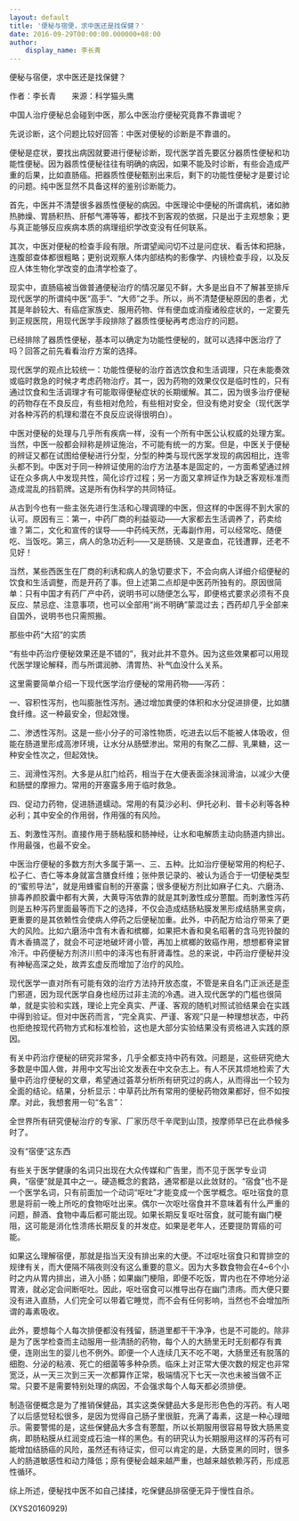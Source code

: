 ```yaml
---
layout: default
title: '便秘与宿便，求中医还是找保健？'
date: 2016-09-29T00:00:00.000000+08:00
author:
    display_name: 李长青
---
```


便秘与宿便，求中医还是找保健？

作者：李长青　　来源：科学猫头鹰

中国人治疗便秘总会碰到中医，那么中医治疗便秘究竟靠不靠谱呢？

先说诊断，这个问题比较好回答：中医对便秘的诊断是不靠谱的。

便秘是症状，要找出病因就要进行便秘诊断，现代医学首先要区分器质性便秘和功能性便秘。因为器质性便秘往往有明确的病因，如果不能及时诊断，有些会造成严重的后果，比如直肠癌。把器质性便秘甄别出来后，剩下的功能性便秘才是要讨论的问题。纯中医显然不具备这样的鉴别诊断能力。

首先，中医并不清楚很多器质性便秘的病因。中医理论中便秘的所谓病机，诸如肺热肺燥、胃肠积热、肝郁气滞等等，都找不到客观的依据，只是出于主观想象；更与真正能够反应疾病本质的病理组织学改变没有任何联系。

其次，中医对便秘的检查手段有限。所谓望闻问切不过是问症状、看舌体和把脉，连腹部查体都很粗略；更别说观察人体内部结构的影像学、内镜检查手段，以及反应人体生物化学改变的血清学检查了。

现实中，直肠癌被当做普通便秘治疗的情况屡见不鲜，大多是出自不了解甚至排斥现代医学的所谓纯中医“高手”、“大师”之手。所以，尚不清楚便秘原因的患者，尤其是年龄较大、有癌症家族史、服用药物、伴有便血或消瘦诸般症状的，一定要先到正规医院，用现代医学手段排除了器质性便秘再考虑治疗的问题。

已经排除了器质性便秘，基本可以确定为功能性便秘的，就可以选择中医治疗了吗？回答之前先看看治疗方案的选择。

现代医学的观点比较统一：功能性便秘的治疗首选饮食和生活调理，只在未能奏效或临时救急的时候才考虑药物治疗。其一，因为药物的效果仅仅是临时性的，只有通过饮食和生活调理才有可能取得便秘症状的长期缓解。其二，因为很多治疗便秘的药物存在不良反应，有些相对危险，有些相对安全，但没有绝对安全（现代医学对各种泻药的机理和潜在不良反应说得很明白）。

中医对便秘的处理与几乎所有疾病一样，没有一个所有中医公认权威的处理方案。当然，中医一般都会辩称是辨证施治，不可能有统一的方案。但是，中医关于便秘的辨证又都在试图给便秘进行分型，分型的种类与现代医学发现的病因相比，连零头都不到。中医对于同一种辨证使用的治疗方法基本是固定的，一方面希望通过辨证在众多病人中发现共性，简化诊疗过程；另一方面又拿辨证作为缺乏客观标准而造成混乱的挡箭牌。这是所有伪科学的共同特征。

从古到今也有一些主张先进行生活和心理调理的中医，但这样的中医得不到大家的认可。原因有三：第一，中药厂商的利益驱动——大家都去生活调养了，药卖给谁？第二，文化和宣传的误导——中药纯天然，无毒副作用，可以经常吃、随便吃、当饭吃。第三，病人的急功近利——又是肠镜、又是查血，花钱遭罪，还老不见好！

当然，某些西医生在厂商的利诱和病人的急切要求下，不会向病人详细介绍便秘的饮食和生活调整，而是开药了事。但上述第二点却是中医药所独有的。原因很简单：只有中国才有药厂产中药，说明书可以随便怎么写，即便格式要求必须有不良反应、禁忌症、注意事项，也可以全部用“尚不明确”蒙混过去；西药却几乎全部来自国外，说明书也只需照搬。

那些中药“大招”的实质

“有些中药治疗便秘效果还是不错的”，我对此并不意外。因为这些效果都可以用现代医学理论解释，而与所谓润肺、清胃热、补气血没什么关系。

这里需要简单介绍一下现代医学治疗便秘的常用药物——泻药：

一、容积性泻剂，也叫膨胀性泻剂。通过增加粪便的体积和水分促进排便，比如膳食纤维。这一种最安全，但起效慢。

二、渗透性泻剂。这是一些小分子的可溶性物质，吃进去以后不能被人体吸收，但能在肠道里形成高渗环境，让水分从肠壁渗出。常用的有聚乙二醇、乳果糖，这一种安全性次之，但起效快。

三、润滑性泻剂。大多是从肛门给药，相当于在大便表面涂抹润滑油，以减少大便和肠壁的摩擦力。常用的开塞露多用于临时救急。

四、促动力药物，促进肠道蠕动。常用的有莫沙必利、伊托必利、普卡必利等各种必利；其中安全的作用弱，作用强的有风险。

五、刺激性泻剂。直接作用于肠粘膜和肠神经，让水和电解质主动向肠道内排出。作用最强，也最不安全。

中医治疗便秘的多数方剂大多属于第一、三、五种。比如治疗便秘常用的枸杞子、松子仁、杏仁等本身就富含膳食纤维；张仲景记录的、被认为适合于一切便秘类型的“蜜煎导法”，就是用蜂蜜自制的开塞露；很多便秘方剂比如麻子仁丸、六磨汤、排毒养颜胶囊中都有大黄，大黄导泻依靠的就是其刺激性成分蒽醌。而刺激性泻药则是五种泻药里面最等而下之的选择，不仅会造成结肠粘膜发黑形成结肠黑变病，更重要的是其依赖性会使病人停药之后便秘加重。此外，中药配方给治疗带来了更大的风险。比如六磨汤中含有木香和槟榔，如果把木香和臭名昭著的含马兜铃酸的青木香搞混了，就会不可逆地破坏肾小管，再加上槟榔的致癌作用，想想都脊梁冒冷汗。中药便秘方剂济川煎中的泽泻也有肝肾毒性。总的来说，中药治疗便秘并没有神秘高深之处，故弄玄虚反而增加了治疗的风险。

现代医学一直对所有可能有效的治疗方法持开放态度，不管是来自名门正派还是歪门邪道，因为现代医学自身也经历过非主流的冷遇。进入现代医学的门槛也很简单，就是实验和实践，理论上完全真实、严谨、客观的随机对照试验结果会在实践中得到验证。但对中医药而言，“完全真实、严谨、客观”只是一种理想状态，中药也拒绝按现代药物方式和标准检验，这也是大部分实验结果没有资格进入实践的原因。

有关中药治疗便秘的研究非常多，几乎全都支持中药有效。问题是，这些研究绝大多数是中国人做，并用中文写出论文发表在中文杂志上。有人不厌其烦地检索了大量中药治疗便秘的文章，希望通过荟萃分析所有研究过的病人，从而得出一个较为全面的结论。结果，分析显示：中草药比所有常用的便秘药物效果都好，但不如按摩。对此，我想套用一句“名言”：

全世界所有研究便秘治疗的专家、厂家历尽千辛爬到山顶，按摩师早已在此恭候多时了。

没有“宿便”这东西

有些关于医学健康的名词只出现在大众传媒和广告里，而不见于医学专业词典，“宿便”就是其中之一。硬造概念的套路，通常都是以此敛财的。“宿食”也不是一个医学名词，只有前面加一个动词“呕吐”才能变成一个医学概念。呕吐宿食的意思是将前一晚上所吃的食物呕吐出来。偶尔一次呕吐宿食并不意味着有什么严重的问题，醉酒、食物中毒后都可能出现。如果长期反复呕吐宿食，就可能有幽门梗阻，这可能是消化性溃疡长期反复的并发症。如果是老年人，还要提防胃癌的可能。

如果这么理解宿便，那就是指当天没有排出来的大便。不过呕吐宿食只和胃排空的规律有关，而大便隔不隔夜则没有这么重要的意义。因为大多数食物会在4~6个小时之内从胃内排出，进入小肠；如果幽门梗阻，即便不吃饭，胃内也在不停地分泌胃液，就必定会间断呕吐。因此，呕吐宿食可以推导出存在幽门溃疡。而大便只要没有进入直肠，人们完全可以带着它睡觉，而不会有任何影响，当然也不会增加所谓的毒素吸收。

此外，要想每个人每次排便都没有残留，肠道里都干干净净，也是不可能的。除非是为了医学检查而主动服用一些清肠的药物，每个人的大肠里无时无刻都存有粪便，连刚出生的婴儿也不例外。即便一个人连续几天不吃不喝，大肠里还有脱落的细胞、分泌的粘液、死亡的细菌等多种杂质。临床上对正常大便次数的规定也非常宽泛，从一天三次到三天一次都算作正常，极端情况下七天一次也未被当做不正常。只要不是需要特别处理的病因，不会强求每个人每天都必须排便。

制造宿便概念是为了推销保健品，其实这类保健品大多是形形色色的泻药。有人喝了以后感觉轻松很多，是因为觉得自己肠子里很脏，充满了毒素，这是一种心理暗示。需要警惕的是，这些保健品大多含有蒽醌，所以长期服用很容易导致大肠黑变病，即肠粘膜从红润变成石油一样的黑色。有的研究认为长期服用这样的泻药有可能增加结肠癌的风险，虽然还有待证实，但可以肯定的是，大肠变黑的同时，很多人的肠道敏感性和动力降低；原有便秘会越来越严重，也越来越依赖泻药，形成恶性循环。

综上所述，便秘找中医不如自己揉揉，吃保健品排宿便无异于慢性自杀。

(XYS20160929)

